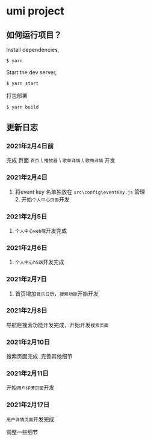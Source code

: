 # umi project



## 如何运行项目？

Install dependencies,

```bash
$ yarn
```

Start the dev server,


```bash
$ yarn start
```


打包部署

```bash
$ yarn build 
```



## 更新日志

### 2021年2月4日前
完成 页面 `首页` \ `播放器`  \ `歌单详情` \  `歌曲详情` 开发

### 2021年2月4日

1. 将event key 名单独放在 `src\config\eventKey.js` 管理 <br> 2. 开始`个人中心页面`开发

### 2021年2月5日

1. `个人中心web端`开发完成

### 2021年2月6日
1. `个人中心h5端`开发完成

### 2021年2月7日

1. 首页增加`音乐日历`，`搜索功能`开始开发

### 2021年2月8日

导航栏搜索功能开发完成，开始开发`搜索页面`

### 2021年2月10日

搜索页面完成 ,完善其他细节

### 2021年2月11日

开始`用户详情页面`开发


### 2021年2月17日

`用户详情页面`开发完成

调整一些细节